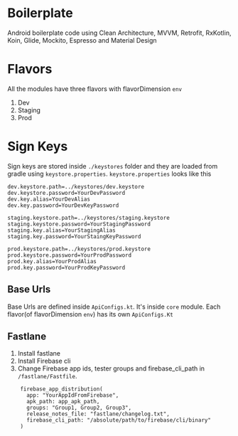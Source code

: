 # Boilerplate
Android boilerplate code using Clean Architecture, MVVM, Retrofit, RxKotlin, Koin, Glide, Mockito, Espresso and Material Design

# Flavors
All the modules have three flavors with flavorDimension `env`
1. Dev
2. Staging
3. Prod

# Sign Keys
Sign keys are stored inside `./keystores` folder and they are loaded from gradle using `keystore.properties`.
`keystore.properties` looks like this
```
dev.keystore.path=../keystores/dev.keystore
dev.keystore.password=YourDevPassword
dev.key.alias=YourDevAlias
dev.key.password=YourDevKeyPassword

staging.keystore.path=../keystores/staging.keystore
staging.keystore.password=YourStagingPassword
staging.key.alias=YourStagingAlias
staging.key.password=YourStaingKeyPassword

prod.keystore.path=../keystores/prod.keystore
prod.keystore.password=YourProdPassword
prod.key.alias=YourProdAlias
prod.key.password=YourProdKeyPassword
```

## Base Urls
Base Urls are defined inside `ApiConfigs.kt`. It's inside `core` module. Each flavor(of flavorDimension `env`) has its own `ApiConfigs.Kt`

## Fastlane
1. Install fastlane
2. Install Firebase cli
3. Change Firebase app ids, tester groups and firebase_cli_path in `/fastlane/Fastfile`. 
```
    firebase_app_distribution(
      app: "YourAppIdFromFirebase",
      apk_path: app_apk_path,
      groups: "Group1, Group2, Group3",
      release_notes_file: "fastlane/changelog.txt",
      firebase_cli_path: "/absolute/path/to/firebase/cli/binary"
    )
```